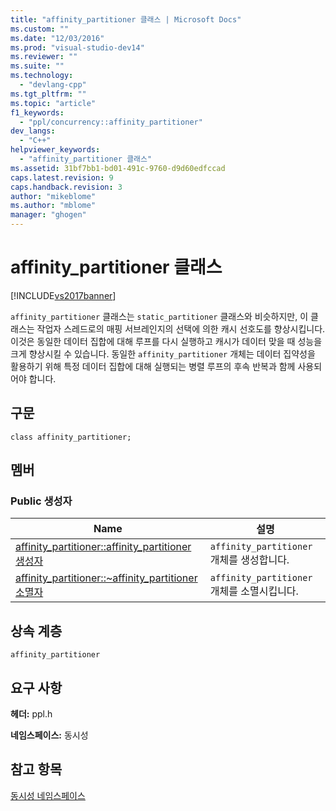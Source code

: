 ```yaml
---
title: "affinity_partitioner 클래스 | Microsoft Docs"
ms.custom: ""
ms.date: "12/03/2016"
ms.prod: "visual-studio-dev14"
ms.reviewer: ""
ms.suite: ""
ms.technology: 
  - "devlang-cpp"
ms.tgt_pltfrm: ""
ms.topic: "article"
f1_keywords: 
  - "ppl/concurrency::affinity_partitioner"
dev_langs: 
  - "C++"
helpviewer_keywords: 
  - "affinity_partitioner 클래스"
ms.assetid: 31bf7bb1-bd01-491c-9760-d9d60edfccad
caps.latest.revision: 9
caps.handback.revision: 3
author: "mikeblome"
ms.author: "mblome"
manager: "ghogen"
---
```

# affinity_partitioner 클래스
[!INCLUDE[vs2017banner](../../../assembler/inline/includes/vs2017banner.md)]

`affinity_partitioner` 클래스는 `static_partitioner` 클래스와 비슷하지만, 이 클래스는 작업자 스레드로의 매핑 서브레인지의 선택에 의한 캐시 선호도를 향상시킵니다.  이것은 동일한 데이터 집합에 대해 루프를 다시 실행하고 캐시가 데이터 맞을 때 성능을 크게 향상시킬 수 있습니다.  동일한 `affinity_partitioner` 개체는 데이터 집약성을 활용하기 위해 특정 데이터 집합에 대해 실행되는 병렬 루프의 후속 반복과 함께 사용되어야 합니다.  
  
## 구문  
  
```  
class affinity_partitioner;  
```  
  
## 멤버  
  
### Public 생성자  
  
|Name|설명|  
|----------|--------|  
|[affinity\_partitioner::affinity\_partitioner 생성자](../Topic/affinity_partitioner::affinity_partitioner%20Constructor.md)|`affinity_partitioner` 개체를 생성합니다.|  
|[affinity\_partitioner::~affinity\_partitioner 소멸자](../Topic/affinity_partitioner::~affinity_partitioner%20Destructor.md)|`affinity_partitioner` 개체를 소멸시킵니다.|  
  
## 상속 계층  
 `affinity_partitioner`  
  
## 요구 사항  
 **헤더:** ppl.h  
  
 **네임스페이스:** 동시성  
  
## 참고 항목  
 [동시성 네임스페이스](../../../parallel/concrt/reference/concurrency-namespace.md)